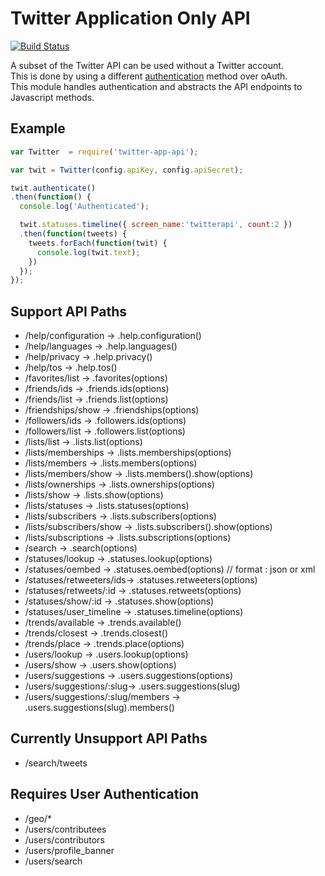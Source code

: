 # Twitter Application Only API

[![Build Status](https://api.shippable.com/projects/5473aa56d46935d5fbbe78c1/badge?branchName=master)](https://app.shippable.com/projects/5473aa56d46935d5fbbe78c1/builds/latest)

A subset of the Twitter API can be used without a Twitter account.  
This is done by using a different [authentication](https://dev.twitter.com/docs/auth/application-only-auth) method over oAuth.  
This module handles authentication and abstracts the API endpoints to Javascript methods.  

## Example
```javascript
var Twitter  = require('twitter-app-api');

var twit = Twitter(config.apiKey, config.apiSecret);

twit.authenticate()
.then(function() {
  console.log('Authenticated');

  twit.statuses.timeline({ screen_name:'twitterapi', count:2 })
  .then(function(tweets) {
    tweets.forEach(function(twit) {
      console.log(twit.text);
    })
  });
});

```

## Support API Paths
- /help/configuration     -> .help.configuration()
- /help/languages         -> .help.languages()
- /help/privacy           -> .help.privacy()
- /help/tos               -> .help.tos()
- /favorites/list         -> .favorites(options)
- /friends/ids            -> .friends.ids(options)
- /friends/list           -> .friends.list(options)
- /friendships/show       -> .friendships(options)
- /followers/ids          -> .followers.ids(options)
- /followers/list         -> .followers.list(options)
- /lists/list             -> .lists.list(options)
- /lists/memberships      -> .lists.memberships(options)
- /lists/members          -> .lists.members(options)
- /lists/members/show     -> .lists.members().show(options)
- /lists/ownerships       -> .lists.ownerships(options)
- /lists/show             -> .lists.show(options)
- /lists/statuses         -> .lists.statuses(options)
- /lists/subscribers      -> .lists.subscribers(options)
- /lists/subscribers/show -> .lists.subscribers().show(options)
- /lists/subscriptions    -> .lists.subscriptions(options)
- /search                 -> .search(options)
- /statuses/lookup        -> .statuses.lookup(options)
- /statuses/oembed        -> .statuses.oembed(options) // format : json or xml
- /statuses/retweeters/ids-> .statuses.retweeters(options)
- /statuses/retweets/:id  -> .statuses.retweets(options)
- /statuses/show/:id      -> .statuses.show(options)
- /statuses/user_timeline -> .statuses.timeline(options)
- /trends/available       -> .trends.available()
- /trends/closest         -> .trends.closest()
- /trends/place           -> .trends.place(options)
- /users/lookup           -> .users.lookup(options)
- /users/show             -> .users.show(options)
- /users/suggestions      -> .users.suggestions(options)
- /users/suggestions/:slug-> .users.suggestions(slug)
- /users/suggestions/:slug/members -> .users.suggestions(slug).members()

## Currently Unsupport API Paths
- /search/tweets

## Requires User Authentication

- /geo/*
- /users/contributees
- /users/contributors
- /users/profile_banner
- /users/search
